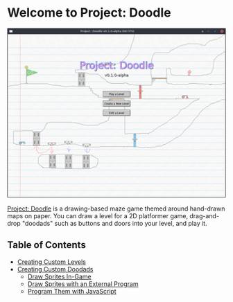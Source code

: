 # Welcome to Project: Doodle

![](images/main-menu.png)

[Project: Doodle](about.md) is a drawing-based maze game themed around hand-drawn
maps on paper. You can draw a level for a 2D platformer game, drag-and-drop
"doodads" such as buttons and doors into your level, and play it.

## Table of Contents

* [Creating Custom Levels](custom-levels/)
* [Creating Custom Doodads](custom-doodads/)
    * [Draw Sprites In-Game](custom-doodads/edit-in-game.md)
    * [Draw Sprites with an External Program](custom-doodads/edit-external.md)
    * [Program Them with JavaScript](custom-doodads/scripts.md)
